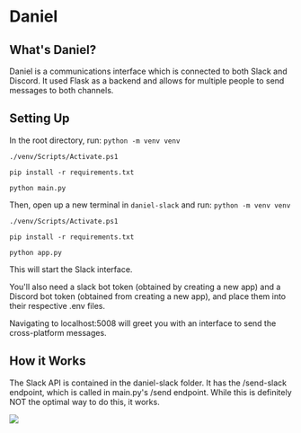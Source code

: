# Daniel

## What's Daniel?
Daniel is a communications interface which is connected to both Slack and Discord. It used Flask as a backend and allows for multiple people to send messages to both channels.

## Setting Up
In the root directory, run:
```python -m venv venv```

```./venv/Scripts/Activate.ps1```

```pip install -r requirements.txt```

```python main.py```

Then, open up a new terminal in ```daniel-slack``` and run:
```python -m venv venv```

```./venv/Scripts/Activate.ps1```

```pip install -r requirements.txt```

```python app.py```

This will start the Slack interface.

You'll also need a slack bot token (obtained by creating a new app) and a Discord bot token (obtained from creating a new app), and place them into their respective .env files.

Navigating to localhost:5008 will greet you with an interface to send the cross-platform messages.

## How it Works
The Slack API is contained in the daniel-slack folder. It has the /send-slack endpoint, which is called in main.py's /send endpoint. While this is definitely NOT the optimal way to do this, it works.

![](https://hc-cdn.hel1.your-objectstorage.com/s/v3/084786d7d3d1cc4e10f1b2cf1d5714d5923d8756_image.png)